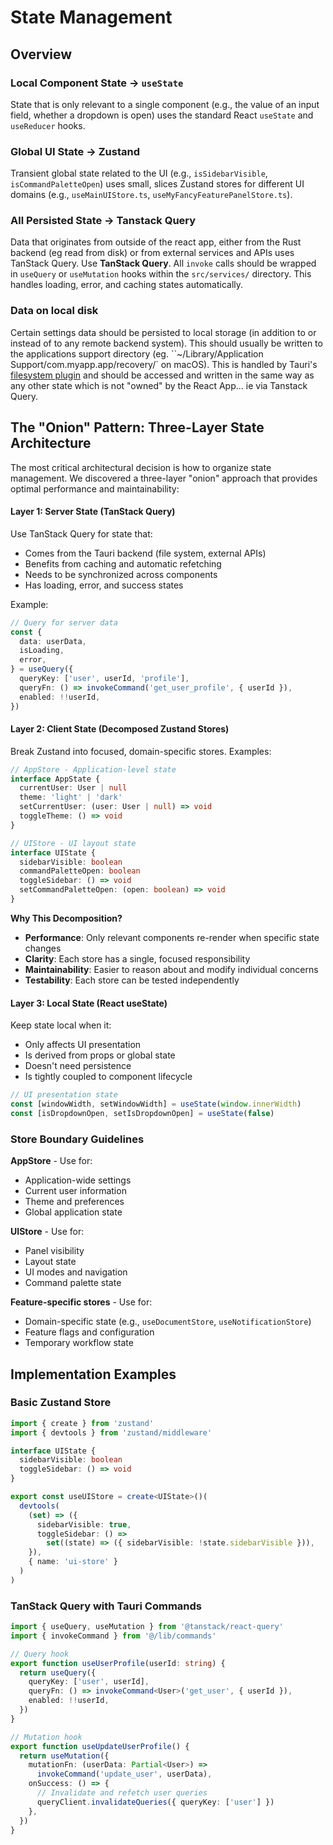 # State Management

## Overview

### Local Component State -> `useState`

State that is only relevant to a single component (e.g., the value of an input field, whether a dropdown is open) uses the standard React `useState` and `useReducer` hooks.

### Global UI State -> Zustand

Transient global state related to the UI (e.g., `isSidebarVisible`, `isCommandPaletteOpen`) uses small, slices Zustand stores for different UI domains (e.g., `useMainUIStore.ts`, `useMyFancyFeaturePanelStore.ts`).

### All Persisted State -> Tanstack Query

Data that originates from outside of the react app, either from the Rust backend (eg read from disk) or from external services and APIs uses TanStack Query. Use **TanStack Query**. All `invoke` calls should be wrapped in `useQuery` or `useMutation` hooks within the `src/services/` directory. This handles loading, error, and caching states automatically.

### Data on local disk

Certain settings data should be persisted to local storage (in addition to or instead of to any remote backend system). This should usually be written to the applications support directory (eg. ``~/Library/Application Support/com.myapp.app/recovery/` on macOS). This is handled by Tauri's [filesystem plugin](https://v2.tauri.app/plugin/file-system/) and should be accessed and written in the same way as any other state which is not "owned" by the React App... ie via Tanstack Query.

## The "Onion" Pattern: Three-Layer State Architecture

The most critical architectural decision is how to organize state management. We discovered a three-layer "onion" approach that provides optimal performance and maintainability:

#### Layer 1: Server State (TanStack Query)

Use TanStack Query for state that:

- Comes from the Tauri backend (file system, external APIs)
- Benefits from caching and automatic refetching
- Needs to be synchronized across components
- Has loading, error, and success states

Example:

```typescript
// Query for server data
const {
  data: userData,
  isLoading,
  error,
} = useQuery({
  queryKey: ['user', userId, 'profile'],
  queryFn: () => invokeCommand('get_user_profile', { userId }),
  enabled: !!userId,
})
```

#### Layer 2: Client State (Decomposed Zustand Stores)

Break Zustand into focused, domain-specific stores. Examples:

```typescript
// AppStore - Application-level state
interface AppState {
  currentUser: User | null
  theme: 'light' | 'dark'
  setCurrentUser: (user: User | null) => void
  toggleTheme: () => void
}

// UIStore - UI layout state
interface UIState {
  sidebarVisible: boolean
  commandPaletteOpen: boolean
  toggleSidebar: () => void
  setCommandPaletteOpen: (open: boolean) => void
}
```

**Why This Decomposition?**

- **Performance**: Only relevant components re-render when specific state changes
- **Clarity**: Each store has a single, focused responsibility
- **Maintainability**: Easier to reason about and modify individual concerns
- **Testability**: Each store can be tested independently

#### Layer 3: Local State (React useState)

Keep state local when it:

- Only affects UI presentation
- Is derived from props or global state
- Doesn't need persistence
- Is tightly coupled to component lifecycle

```typescript
// UI presentation state
const [windowWidth, setWindowWidth] = useState(window.innerWidth)
const [isDropdownOpen, setIsDropdownOpen] = useState(false)
```

### Store Boundary Guidelines

**AppStore** - Use for:

- Application-wide settings
- Current user information
- Theme and preferences
- Global application state

**UIStore** - Use for:

- Panel visibility
- Layout state
- UI modes and navigation
- Command palette state

**Feature-specific stores** - Use for:

- Domain-specific state (e.g., `useDocumentStore`, `useNotificationStore`)
- Feature flags and configuration
- Temporary workflow state

## Implementation Examples

### Basic Zustand Store

```typescript
import { create } from 'zustand'
import { devtools } from 'zustand/middleware'

interface UIState {
  sidebarVisible: boolean
  toggleSidebar: () => void
}

export const useUIStore = create<UIState>()(
  devtools(
    (set) => ({
      sidebarVisible: true,
      toggleSidebar: () =>
        set((state) => ({ sidebarVisible: !state.sidebarVisible })),
    }),
    { name: 'ui-store' }
  )
)
```

### TanStack Query with Tauri Commands

```typescript
import { useQuery, useMutation } from '@tanstack/react-query'
import { invokeCommand } from '@/lib/commands'

// Query hook
export function useUserProfile(userId: string) {
  return useQuery({
    queryKey: ['user', userId],
    queryFn: () => invokeCommand<User>('get_user', { userId }),
    enabled: !!userId,
  })
}

// Mutation hook
export function useUpdateUserProfile() {
  return useMutation({
    mutationFn: (userData: Partial<User>) =>
      invokeCommand('update_user', userData),
    onSuccess: () => {
      // Invalidate and refetch user queries
      queryClient.invalidateQueries({ queryKey: ['user'] })
    },
  })
}
```
